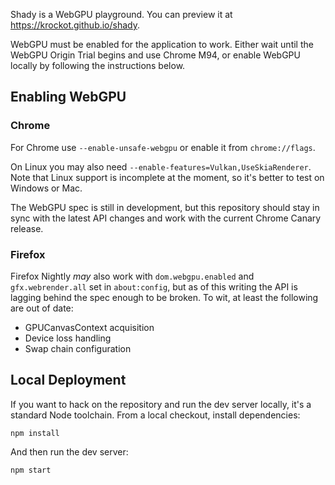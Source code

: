 Shady is a WebGPU playground. You can preview it at
<https://krockot.github.io/shady>.

WebGPU must be enabled for the application to work. Either wait until the WebGPU
Origin Trial begins and use Chrome M94, or enable WebGPU locally by following
the instructions below.

## Enabling WebGPU

### Chrome

For Chrome use `--enable-unsafe-webgpu` or enable it from `chrome://flags`.

On Linux you may also need `--enable-features=Vulkan,UseSkiaRenderer`. Note that
Linux support is incomplete at the moment, so it's better to test on Windows or
Mac.

The WebGPU spec is still in development, but this repository should stay
in sync with the latest API changes and work with the current Chrome
Canary release.

### Firefox

Firefox Nightly *may* also work with `dom.webgpu.enabled` and
`gfx.webrender.all` set in `about:config`, but as of this writing the API is
lagging behind the spec enough to be broken. To wit, at least the following
are out of date:

* GPUCanvasContext acquisition
* Device loss handling
* Swap chain configuration

## Local Deployment

If you want to hack on the repository and run the dev server locally, it's a
standard Node toolchain. From a local checkout, install dependencies:

```
npm install
```

And then run the dev server:

```
npm start
```
